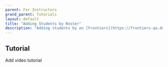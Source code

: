 ```yaml
---
parent: For Instructors
grand_parent: Tutorials
layout: default
title: "Adding Students by Roster"
description: "Adding students by on [Frontiers](https://frontiers-qa.dokku-00.cs.ucsb.edu/) and how to interpret errors."
---
```


## Tutorial
Add video tutorial